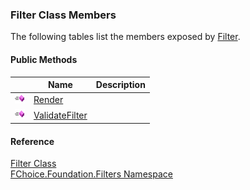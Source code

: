 ﻿### Filter Class Members

The following tables list the members exposed by [Filter](fcSDK~FChoice.Foundation.Filters.Filter.md).

#### Public Methods

|   | Name | Description |
| --- | --- | --- |
| ![Public Method](dotnetimages/publicMethod.png) | [Render](fcSDK~FChoice.Foundation.Filters.Filter~Render.md) |   |
| ![Public Method](dotnetimages/publicMethod.png) | [ValidateFilter](fcSDK~FChoice.Foundation.Filters.Filter~ValidateFilter.md) |   |





#### Reference

[Filter Class](fcSDK~FChoice.Foundation.Filters.Filter.md)  
[FChoice.Foundation.Filters Namespace](fcSDK~FChoice.Foundation.Filters_namespace.md)